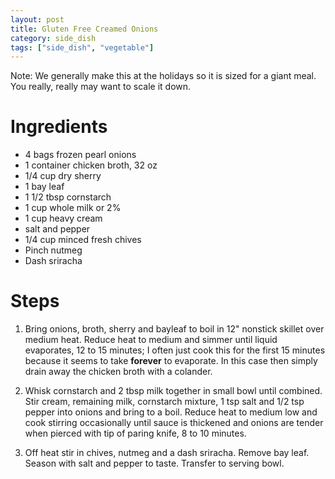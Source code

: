```yaml
---
layout: post
title: Gluten Free Creamed Onions
category: side_dish
tags: ["side_dish", "vegetable"]
---
```

Note: We generally make this at the holidays so it is sized for a giant meal.  You really, really may want to scale it down.

# Ingredients

* 4 bags frozen pearl onions
* 1 container chicken broth, 32 oz
* 1/4 cup dry sherry
* 1 bay leaf
* 1 1/2 tbsp cornstarch
* 1 cup whole milk or 2%
* 1 cup heavy cream
* salt and pepper
* 1/4 cup minced fresh chives
* Pinch nutmeg
* Dash sriracha

# Steps

1.  Bring onions, broth, sherry and bayleaf to boil in 12" nonstick skillet over medium heat.  Reduce heat to medium and simmer until liquid evaporates, 12 to 15 minutes; I often just cook this for the first 15 minutes because it seems to take **forever** to evaporate.  In this case then simply drain away the chicken broth with a colander.

2.  Whisk cornstarch and 2 tbsp milk together in small bowl until combined.  Stir cream, remaining milk, cornstarch mixture, 1 tsp salt and 1/2 tsp pepper into onions and bring to a boil.  Reduce heat to medium low and cook stirring occasionally until sauce is thickened and onions are tender when pierced with tip of paring knife, 8 to 10 minutes.

3.  Off heat stir in chives, nutmeg and a dash sriracha.  Remove bay leaf.  Season with salt and pepper to taste. Transfer to serving bowl.
